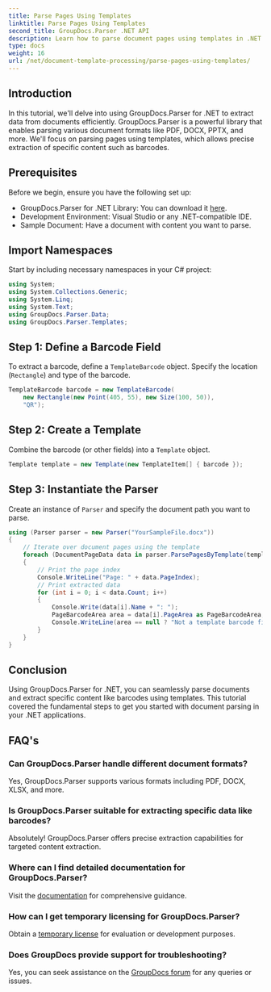 ```yaml
---
title: Parse Pages Using Templates
linktitle: Parse Pages Using Templates
second_title: GroupDocs.Parser .NET API
description: Learn how to parse document pages using templates in .NET with GroupDocs.Parser. Extract specific content efficiently for your applications.
type: docs
weight: 16
url: /net/document-template-processing/parse-pages-using-templates/
---
```

## Introduction
In this tutorial, we'll delve into using GroupDocs.Parser for .NET to extract data from documents efficiently. GroupDocs.Parser is a powerful library that enables parsing various document formats like PDF, DOCX, PPTX, and more. We'll focus on parsing pages using templates, which allows precise extraction of specific content such as barcodes.
## Prerequisites
Before we begin, ensure you have the following set up:
- GroupDocs.Parser for .NET Library: You can download it [here](https://releases.groupdocs.com/parser/net/).
- Development Environment: Visual Studio or any .NET-compatible IDE.
- Sample Document: Have a document with content you want to parse.

## Import Namespaces
Start by including necessary namespaces in your C# project:
```csharp
using System;
using System.Collections.Generic;
using System.Linq;
using System.Text;
using GroupDocs.Parser.Data;
using GroupDocs.Parser.Templates;
```
## Step 1: Define a Barcode Field
To extract a barcode, define a `TemplateBarcode` object. Specify the location (`Rectangle`) and type of the barcode.
```csharp
TemplateBarcode barcode = new TemplateBarcode(
    new Rectangle(new Point(405, 55), new Size(100, 50)),
    "QR");
```
## Step 2: Create a Template
Combine the barcode (or other fields) into a `Template` object.
```csharp
Template template = new Template(new TemplateItem[] { barcode });
```
## Step 3: Instantiate the Parser
Create an instance of `Parser` and specify the document path you want to parse.
```csharp
using (Parser parser = new Parser("YourSampleFile.docx"))
{
    // Iterate over document pages using the template
    foreach (DocumentPageData data in parser.ParsePagesByTemplate(template))
    {
        // Print the page index
        Console.WriteLine("Page: " + data.PageIndex);
        // Print extracted data
        for (int i = 0; i < data.Count; i++)
        {
            Console.Write(data[i].Name + ": ");
            PageBarcodeArea area = data[i].PageArea as PageBarcodeArea;
            Console.WriteLine(area == null ? "Not a template barcode field" : area.Value);
        }
    }
}
```

## Conclusion
Using GroupDocs.Parser for .NET, you can seamlessly parse documents and extract specific content like barcodes using templates. This tutorial covered the fundamental steps to get you started with document parsing in your .NET applications.

## FAQ's
### Can GroupDocs.Parser handle different document formats?
Yes, GroupDocs.Parser supports various formats including PDF, DOCX, XLSX, and more.
### Is GroupDocs.Parser suitable for extracting specific data like barcodes?
Absolutely! GroupDocs.Parser offers precise extraction capabilities for targeted content extraction.
### Where can I find detailed documentation for GroupDocs.Parser?
Visit the [documentation](https://reference.groupdocs.com/parser/net/) for comprehensive guidance.
### How can I get temporary licensing for GroupDocs.Parser?
Obtain a [temporary license](https://purchase.groupdocs.com/temporary-license/) for evaluation or development purposes.
### Does GroupDocs provide support for troubleshooting?
Yes, you can seek assistance on the [GroupDocs forum](https://forum.groupdocs.com/c/parser/17) for any queries or issues.
